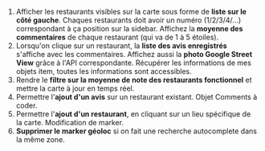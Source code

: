 1. Afficher les restaurants visibles sur la carte sous forme de **liste sur le côté gauche**.
Chaques restaurants doit avoir un numéro (1/2/3/4/...) correspondant à ça position sur la sidebar. 
Affichez la **moyenne des commentaires** de chaque restaurant (qui va de 1 à 5 étoiles).
2. Lorsqu'on clique sur un restaurant, la **liste des avis enregistrés** s'affiche avec les commentaires. 
Affichez aussi la **photo Google Street View** grâce à l'API correspondante.
Récupérer les informations de mes objets item, toutes les informations sont accessibles.
3. Rendre le **filtre sur la moyenne de note des restaurants fonctionnel** et mettre la carte à jour en temps réel. 
4. Permettre l'**ajout d'un avis** sur un restaurant existant.
Objet Comments à coder.
5. Permettre l'**ajout d'un restaurant**, en cliquant sur un lieu spécifique de la carte.
Modification de marker.
6. **Supprimer le marker géoloc** si on fait une recherche autocomplete dans la même zone.